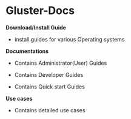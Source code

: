 # Gluster-Docs

**Download/Install Guide**  

-  install guides for various Operating systems

**Documentations**  

-  Contains Administrator(User) Guides  

-  Contains Developer Guides  

-  Contains Quick start Guides  

**Use cases**

-  Contains detailed use cases  
